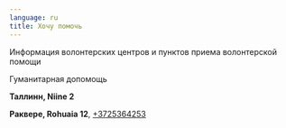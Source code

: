 ```yaml
---
language: ru
title: Хочу помочь
---
```

Информация волонтерских центров и пунктов приема волонтерской помощи

Гуманитарная допомощь

**Таллинн, Niine 2**

**Раквере, Rohuaia 12**, [+3725364253](tel::+37253642535)